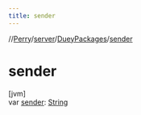```yaml
---
title: sender
---
```

//[Perry](../../../index.html)/[server](../index.html)/[DueyPackages](index.html)/[sender](sender.html)



# sender



[jvm]\
var [sender](sender.html): [String](https://kotlinlang.org/api/latest/jvm/stdlib/kotlin/-string/index.html)




